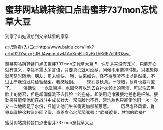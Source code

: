 # 蜜芽网站跳转接口点击蜜芽737mon忘忧草大豆
到家了山娃没想到父亲城里的家穿

👉/观/看/入/口👉http://www.baidu.com/link?url=9GtYscxq2JHtl4wpmtdwIAAxXmBlUXzKrLhK6E7cDRO&wd

蜜芽网站跳转接口点击蜜芽737mon忘忧草大豆	5、快乐从来没有定义，只要开心就有意义，幸福不需太多言语，只要真心就可延续，问候不用选择时机，只要想你就可随时随地。朋友，周末愉快。
哦，从来如许，怪不得我听不出以是然来，不过由于我没过程检验结束。我感触到。
　　现在是秋月。一眨眼，秋月也要消匿了。
　　俗话说：一水洗百净。水固然可以洗去白衬衣领上的黑渍，可以洗去黑脸上的倦容，但是却偏偏洗不去我脸上的痤疮。即使用毛巾狠狠地搓也是枉然。狠劲搓只能使他们在战斗中成长壮大。常洗脸也不行，常洗脸也只能使他们一次一次又一次地吸足了水份，只能让他们生长得更加郁郁葱葱。
　　历尽饱经风霜，肖恩毕竟把这枚蛋带回了家。肖恩贪心地舔舔嘴唇：“晚餐晚餐，甘旨的晚餐!”

蜜芽网站跳转接口点击蜜芽737mon忘忧草大豆
